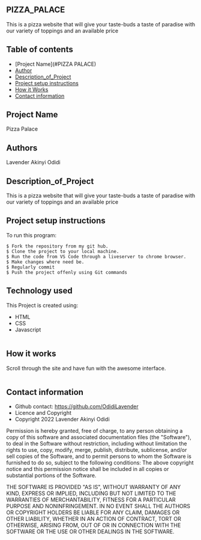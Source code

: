 ## PIZZA_PALACE
This is a pizza website that will give your taste-buds a taste of paradise with our variety of toppings and an available price
## Table of contents
* [Project Name](#PIZZA PALACE)
* [Author]()
* [Description_of_Project]()
* [Project setup instructions](#technologies)
* [How it Works](#instructions)
* [Contact information](#contacts)

## Project Name
Pizza Palace


## Authors
 Lavender Akinyi Odidi


## Description_of_Project
This is a pizza website that will give your taste-buds a taste of paradise with our variety of toppings and an available price

## Project setup instructions
To run this program:

```
$ Fork the repository from my git hub.
$ Clone the project to your local machine.
$ Run the code from VS Code through a liveserver to chrome browser.
$ Make changes where need be.
$ Regularly commit
$ Push the project offenly using Git commands

```
## Technology used
This Project is created using:
* HTML
* CSS
* Javascript

```
```
## How it works
Scroll through the site and have fun with the awesome interface.
```
```
## Contact information
* Github contact: <link>https://github.com/OdidiLavender</link>
* Licence and Copyright
* Copyright 2022 Lavender Akinyi Odidi

Permission is hereby granted, free of charge, to any person obtaining a copy of this software and associated documentation files (the "Software"), to deal in the Software without restriction, including without limitation the rights to use, copy, modify, merge, publish, distribute, sublicense, and/or sell copies of the Software, and to permit persons to whom the Software is furnished to do so, subject to the following conditions: The above copyright notice and this permission notice shall be included in all copies or substantial portions of the Software.

THE SOFTWARE IS PROVIDED "AS IS", WITHOUT WARRANTY OF ANY KIND, EXPRESS OR IMPLIED, INCLUDING BUT NOT LIMITED TO THE WARRANTIES OF MERCHANTABILITY, FITNESS FOR A PARTICULAR PURPOSE AND NONINFRINGEMENT. IN NO EVENT SHALL THE AUTHORS OR COPYRIGHT HOLDERS BE LIABLE FOR ANY CLAIM, DAMAGES OR OTHER LIABILITY, WHETHER IN AN ACTION OF CONTRACT, TORT OR OTHERWISE, ARISING FROM, OUT OF OR IN CONNECTION WITH THE SOFTWARE OR THE USE OR OTHER DEALINGS IN THE SOFTWARE.